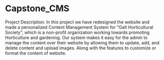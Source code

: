 # Capstone_CMS
Project Description: In this project we have redesigned the website and made a personalized Content Management System for "Galt Horticultural Society", which is a non-profit organization working towards promoting Horticulture and gardening. Our system makes it easy for the admin to manage the content over their website by allowing them to update, add, and delete content and upload images. Along with the features to customize or format the content of website.
